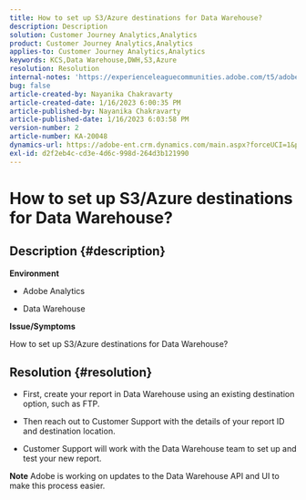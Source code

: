 ```yaml
---
title: How to set up S3/Azure destinations for Data Warehouse?
description: Description
solution: Customer Journey Analytics,Analytics
product: Customer Journey Analytics,Analytics
applies-to: Customer Journey Analytics,Analytics
keywords: KCS,Data Warehouse,DWH,S3,Azure
resolution: Resolution
internal-notes: 'https://experienceleaguecommunities.adobe.com/t5/adobe-analytics-ideas/amazon-s3-support-for-data-warehouse/idi-p/341037  Azure example: https://jira.corp.adobe.com/browse/AN-259530  S3 example: https://jira.corp.adobe.com/browse/AN-294769'
bug: false
article-created-by: Nayanika Chakravarty
article-created-date: 1/16/2023 6:00:35 PM
article-published-by: Nayanika Chakravarty
article-published-date: 1/16/2023 6:03:58 PM
version-number: 2
article-number: KA-20048
dynamics-url: https://adobe-ent.crm.dynamics.com/main.aspx?forceUCI=1&pagetype=entityrecord&etn=knowledgearticle&id=fd7de4a8-c795-ed11-aad1-6045bd006149
exl-id: d2f2eb4c-cd3e-4d6c-998d-264d3b121990
---
```

# How to set up S3/Azure destinations for Data Warehouse?

## Description {#description}


<b>Environment</b>

- Adobe Analytics

- Data Warehouse

<b>Issue/Symptoms</b>

How to set up S3/Azure destinations for Data Warehouse?


## Resolution {#resolution}


- First, create your report in Data Warehouse using an existing destination option, such as FTP.

- Then reach out to Customer Support with the details of your report ID and destination location.

- Customer Support will work with the Data Warehouse team to set up and test your new report.

<b>Note</b>
Adobe is working on updates to the Data Warehouse API and UI to make this process easier.
